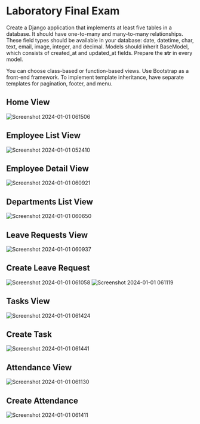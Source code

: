 # Laboratory Final Exam
Create a Django application that implements at least five tables in a database. It should have one-to-many and many-to-many relationships. These field types should be available in your database: date, datetime, char, text, email, image, integer, and decimal. Models should inherit BaseModel, which consists of created_at and updated_at fields. Prepare the __str__ in every model.

You can choose class-based or function-based views. Use Bootstrap as a front-end framework. To implement template inheritance, have separate templates for pagination, footer, and menu.
## Home View
![Screenshot 2024-01-01 061506](https://github.com/buesazoe/final_lab/assets/141889450/87e25267-ac79-46bf-9376-9601dfe71e42)

## Employee List View
![Screenshot 2024-01-01 052410](https://github.com/buesazoe/final_lab/assets/141889450/4ae363ad-f5be-4b6f-a47c-09fd6a289648)

## Employee Detail View
![Screenshot 2024-01-01 060921](https://github.com/buesazoe/final_lab/assets/141889450/abcf8e49-6ec3-413d-afd6-bf0786e8b9e1)

## Departments List View
![Screenshot 2024-01-01 060650](https://github.com/buesazoe/final_lab/assets/141889450/0cc387f7-f4c0-4b69-86ec-7db32198020f)

## Leave Requests View
![Screenshot 2024-01-01 060937](https://github.com/buesazoe/final_lab/assets/141889450/48f2ff05-12ff-45ac-879f-484fffbd8dbe)

## Create Leave Request
![Screenshot 2024-01-01 061058](https://github.com/buesazoe/final_lab/assets/141889450/93a3eb49-80c3-4878-babc-26a1baab03ab)
![Screenshot 2024-01-01 061119](https://github.com/buesazoe/final_lab/assets/141889450/36a24fff-26a0-4d23-89dd-13c64773949b)

## Tasks View
![Screenshot 2024-01-01 061424](https://github.com/buesazoe/final_lab/assets/141889450/3380a7bd-3401-45c5-85ad-7729866de750)

## Create Task 
![Screenshot 2024-01-01 061441](https://github.com/buesazoe/final_lab/assets/141889450/1cb3de71-3211-492e-b076-554338fde237)


## Attendance View
![Screenshot 2024-01-01 061130](https://github.com/buesazoe/final_lab/assets/141889450/da3f6eb8-9888-42d8-b428-6528729e1178)

## Create Attendance
![Screenshot 2024-01-01 061411](https://github.com/buesazoe/final_lab/assets/141889450/090995ca-1099-493f-8ba7-97657ec049c2)

